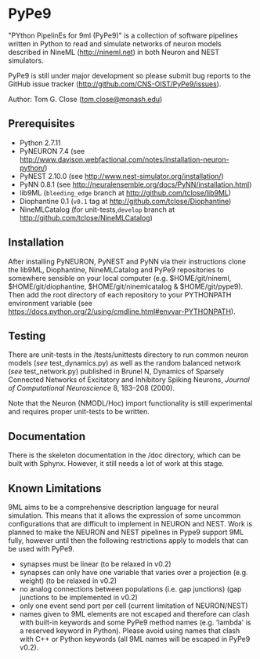 PyPe9
========

"PYthon PipelinEs for 9ml (PyPe9)" is a collection of software pipelines
written in Python to read and simulate networks of neuron models
described in NineML (http://nineml.net) in both Neuron and NEST simulators.

PyPe9 is still under major development so please submit bug reports to the
GitHub issue tracker (http://github.com/CNS-OIST/PyPe9/issues).

Author: Tom G. Close (tom.close@monash.edu)

Prerequisites
---
 * Python 2.7.11
 * PyNEURON 7.4 (see
   http://www.davison.webfactional.com/notes/installation-neuron-python/)
 * PyNEST 2.10.0 (see http://www.nest-simulator.org/installation/)
 * PyNN 0.8.1 (see http://neuralensemble.org/docs/PyNN/installation.html)
 * lib9ML (`bleeding_edge` branch at http://github.com/tclose/lib9ML)
 * Diophantine 0.1 (`v0.1` tag at http://github.com/tclose/Diophantine)
 * NineMLCatalog (for unit-tests,`develop` branch at
   http://github.com/tclose/NineMLCatalog)
 
Installation
---

After installing PyNEURON, PyNEST and PyNN via their instructions clone the 
lib9ML, Diophantine, NineMLCatalog and PyPe9 repositories to somewhere sensible
on your local computer (e.g. $HOME/git/nineml, $HOME/git/diophantine,
$HOME/git/ninemlcatalog & $HOME/git/pype9). Then add the root directory of 
each repository to your PYTHONPATH environment variable
(see https://docs.python.org/2/using/cmdline.html#envvar-PYTHONPATH).

Testing
---
There are unit-tests in the <pype9-home>/tests/unittests directory to run
common neuron models (_see_ test_dynamics.py) as well as the random balanced
network (_see_ test_network.py) published in
Brunel N, Dynamics of Sparsely Connected Networks of Excitatory and Inhibitory
Spiking Neurons, _Journal of Computational Neuroscience_ 8, 183–208 (2000).

Note that the Neuron (NMODL/Hoc) import functionality is still experimental and
requires proper unit-tests to be written.

Documentation
---
There is the skeleton documentation in the <pype9-home>/doc directory, which
can be built with Sphynx. However, it still needs a lot of work at this stage.

Known Limitations
---

9ML aims to be a comprehensive description language for neural simulation. This
means that it allows the expression of some uncommon configurations that are
difficult to implement in NEURON and NEST. Work is planned to make the NEURON
and NEST pipelines in Pype9 support 9ML fully, however until then the following
restrictions apply to models that can be used with PyPe9.

* synapses must be linear (to be relaxed in v0.2)
* synapses can only have one variable that varies over a projection
  (e.g. weight) (to be relaxed in v0.2)
* no analog connections between populations (i.e. gap junctions)
  (gap junctions to be implemented in v0.2)
* only one event send port per cell (current limitation of NEURON/NEST)
* names given to 9ML elements are not escaped and therefore can clash with
  built-in keywords and some PyPe9 method names (e.g. 'lambda' is a reserved
  keyword in Python). Please avoid using names that clash with C++ or Python
  keywords (all 9ML names will be escaped in PyPe9 v0.2).
